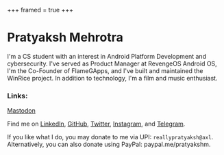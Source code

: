 +++
framed = true
+++

# Pratyaksh Mehrotra

I'm a CS student with an interest in Android Platform Development and cybersecurity. I've served as Product Manager at RevengeOS Android OS, I'm the Co-Founder of FlameGApps, and I've built and maintained the WinRice project. In addition to technology, I'm a film and music enthusiast.

### Links:

<a rel="me" href="https://infosec.exchange/@pratyakshm">Mastodon</a>

Find me on [LinkedIn](https://www.linkedin.com/in/pratyakshm), [GitHub](https://github.com/pratyakshm), [Twitter](https://twitter.com/pratyakshm_), [Instagram](https://instagram.com/_pratyakshm), and [Telegram](https://t.me/pratyakshm).

If you like what I do, you may donate to me via UPI: `reallypratyaksh@axl`.
Alternatively, you can also donate using PayPal: paypal.me/pratyakshm.

